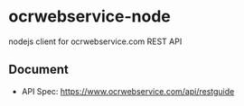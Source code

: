 # ocrwebservice-node
nodejs client for ocrwebservice.com REST API

## Document
- API Spec: https://www.ocrwebservice.com/api/restguide
